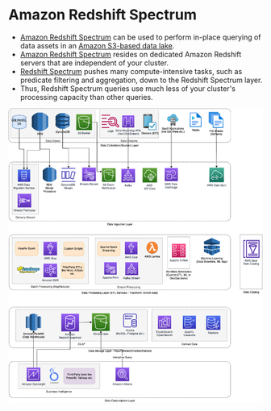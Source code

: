 # Amazon Redshift Spectrum
- [Amazon Redshift Spectrum](https://docs.aws.amazon.com/redshift/latest/dg/c-getting-started-using-spectrum.html) can be used to perform in-place querying of data assets in an [Amazon S3-based data lake](../../../7_StorageServices/3_S3ObjectStorage/Readme.md).
- [Amazon Redshift Spectrum]() resides on dedicated Amazon Redshift servers that are independent of your cluster. 
- [Redshift Spectrum]() pushes many compute-intensive tasks, such as predicate filtering and aggregation, down to the Redshift Spectrum layer. 
- Thus, Redshift Spectrum queries use much less of your cluster's processing capacity than other queries.

![](../../../../6_BigData/Data-Architecture-ETL-Ingestion-Processing-Analytics.png)
